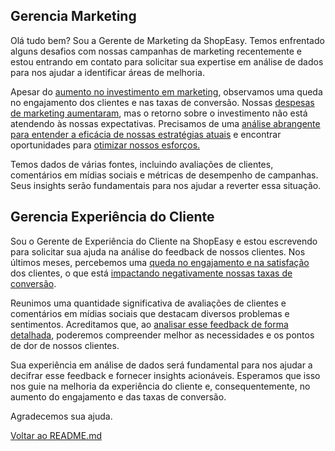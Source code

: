 ## Gerencia Marketing

Olá tudo bem? Sou a Gerente de Marketing da ShopEasy. Temos enfrentado alguns desafios com nossas campanhas de marketing recentemente e estou entrando em contato para solicitar sua expertise em análise de dados para nos ajudar a identificar áreas de melhoria.

Apesar do <ins>aumento no investimento em marketing</ins>, observamos uma queda no engajamento dos clientes e nas taxas de conversão. Nossas <ins>despesas de marketing aumentaram</ins>, mas o retorno sobre o investimento não está atendendo às nossas expectativas. Precisamos de uma <ins>análise abrangente para entender a eficácia de nossas estratégias atuais</ins> e encontrar oportunidades para <ins>otimizar nossos esforços.</ins>

Temos dados de várias fontes, incluindo avaliações de clientes, comentários em mídias sociais e métricas de desempenho de campanhas. Seus insights serão fundamentais para nos ajudar a reverter essa situação.

## Gerencia Experiência do Cliente

Sou o Gerente de Experiência do Cliente na ShopEasy e estou escrevendo para solicitar sua ajuda na análise do feedback de nossos clientes. Nos últimos meses, percebemos uma <ins>queda no engajamento e na satisfação</ins> dos clientes, o que está <ins>impactando negativamente nossas taxas de conversão</ins>.

Reunimos uma quantidade significativa de avaliações de clientes e comentários em mídias sociais que destacam diversos problemas e sentimentos. Acreditamos que, ao <ins>analisar esse feedback de forma detalhada</ins>, poderemos compreender melhor as necessidades e os pontos de dor de nossos clientes.

Sua experiência em análise de dados será fundamental para nos ajudar a decifrar esse feedback e fornecer insights acionáveis. Esperamos que isso nos guie na melhoria da experiência do cliente e, consequentemente, no aumento do engajamento e das taxas de conversão.

Agradecemos sua ajuda.

[Voltar ao README.md](/README.md)
